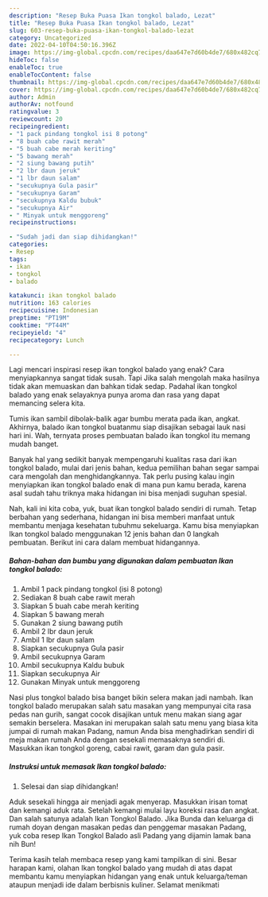 ```yaml
---
description: "Resep Buka Puasa Ikan tongkol balado, Lezat"
title: "Resep Buka Puasa Ikan tongkol balado, Lezat"
slug: 603-resep-buka-puasa-ikan-tongkol-balado-lezat
category: Uncategorized
date: 2022-04-10T04:50:16.396Z
image: https://img-global.cpcdn.com/recipes/daa647e7d60b4de7/680x482cq70/ikan-tongkol-balado-foto-resep-utama.jpg
hideToc: false
enableToc: true
enableTocContent: false
thumbnail: https://img-global.cpcdn.com/recipes/daa647e7d60b4de7/680x482cq70/ikan-tongkol-balado-foto-resep-utama.jpg
cover: https://img-global.cpcdn.com/recipes/daa647e7d60b4de7/680x482cq70/ikan-tongkol-balado-foto-resep-utama.jpg
author: Admin
authorAv: notfound
ratingvalue: 3
reviewcount: 20
recipeingredient:
- "1 pack pindang tongkol isi 8 potong"
- "8 buah cabe rawit merah"
- "5 buah cabe merah keriting"
- "5 bawang merah"
- "2 siung bawang putih"
- "2 lbr daun jeruk"
- "1 lbr daun salam"
- "secukupnya Gula pasir"
- "secukupnya Garam"
- "secukupnya Kaldu bubuk"
- "secukupnya Air"
- " Minyak untuk menggoreng"
recipeinstructions:

- "Sudah jadi dan siap dihidangkan!"
categories:
- Resep
tags:
- ikan
- tongkol
- balado

katakunci: ikan tongkol balado 
nutrition: 163 calories
recipecuisine: Indonesian
preptime: "PT19M"
cooktime: "PT44M"
recipeyield: "4"
recipecategory: Lunch

---
```



Lagi mencari inspirasi resep ikan tongkol balado yang enak? Cara menyiapkannya sangat tidak susah. Tapi Jika salah mengolah maka hasilnya tidak akan memuaskan dan bahkan tidak sedap. Padahal ikan tongkol balado yang enak selayaknya punya aroma dan rasa yang dapat memancing selera kita.


Tumis ikan sambil dibolak-balik agar bumbu merata pada ikan, angkat. Akhirnya, balado ikan tongkol buatanmu siap disajikan sebagai lauk nasi hari ini. Wah, ternyata proses pembuatan balado ikan tongkol itu memang mudah banget.

Banyak hal yang sedikit banyak mempengaruhi kualitas rasa dari ikan tongkol balado, mulai dari jenis bahan, kedua pemilihan bahan segar sampai cara mengolah dan menghidangkannya. Tak perlu pusing kalau ingin menyiapkan ikan tongkol balado enak di mana pun kamu berada, karena asal sudah tahu triknya maka hidangan ini bisa menjadi suguhan spesial.


Nah, kali ini kita coba, yuk, buat ikan tongkol balado sendiri di rumah. Tetap berbahan yang sederhana, hidangan ini bisa memberi manfaat untuk membantu menjaga kesehatan tubuhmu sekeluarga. Kamu bisa menyiapkan Ikan tongkol balado menggunakan 12 jenis bahan dan 0 langkah pembuatan. Berikut ini cara dalam membuat hidangannya.

<!--inarticleads1-->

##### Bahan-bahan dan bumbu yang digunakan dalam pembuatan Ikan tongkol balado:

1. Ambil 1 pack pindang tongkol (isi 8 potong)
1. Sediakan 8 buah cabe rawit merah
1. Siapkan 5 buah cabe merah keriting
1. Siapkan 5 bawang merah
1. Gunakan 2 siung bawang putih
1. Ambil 2 lbr daun jeruk
1. Ambil 1 lbr daun salam
1. Siapkan secukupnya Gula pasir
1. Ambil secukupnya Garam
1. Ambil secukupnya Kaldu bubuk
1. Siapkan secukupnya Air
1. Gunakan  Minyak untuk menggoreng


Nasi plus tongkol balado bisa banget bikin selera makan jadi nambah. Ikan tongkol balado merupakan salah satu masakan yang mempunyai cita rasa pedas nan gurih, sangat cocok disajikan untuk menu makan siang agar semakin berselera. Masakan ini merupakan salah satu menu yang biasa kita jumpai di rumah makan Padang, namun Anda bisa menghadirkan sendiri di meja makan rumah Anda dengan sesekali memasaknya sendiri di. Masukkan ikan tongkol goreng, cabai rawit, garam dan gula pasir. 

<!--inarticleads2-->

##### Instruksi untuk memasak Ikan tongkol balado:


1. Selesai dan siap dihidangkan!

Aduk sesekali hingga air menjadi agak menyerap. Masukkan irisan tomat dan kemangi aduk rata. Setelah kemangi mulai layu koreksi rasa dan angkat. Dan salah satunya adalah Ikan Tongkol Balado. Jika Bunda dan keluarga di rumah doyan dengan masakan pedas dan penggemar masakan Padang, yuk coba resep Ikan Tongkol Balado asli Padang yang dijamin lamak bana nih Bun! 

Terima kasih telah membaca resep yang kami tampilkan di sini. Besar harapan kami, olahan Ikan tongkol balado yang mudah di atas dapat membantu kamu menyiapkan hidangan yang enak untuk keluarga/teman ataupun menjadi ide dalam berbisnis kuliner. Selamat menikmati
